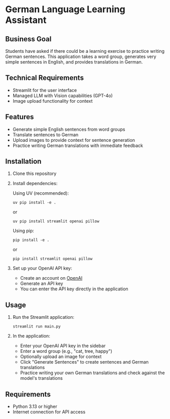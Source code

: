 # German Language Learning Assistant

## Business Goal
Students have asked if there could be a learning exercise to practice writing German sentences.
This application takes a word group, generates very simple sentences in English, and provides translations in German.

## Technical Requirements
- Streamlit for the user interface
- Managed LLM with Vision capabilities (GPT-4o)
- Image upload functionality for context

## Features
- Generate simple English sentences from word groups
- Translate sentences to German
- Upload images to provide context for sentence generation
- Practice writing German translations with immediate feedback

## Installation

1. Clone this repository
2. Install dependencies:

   Using UV (recommended):
   ```
   uv pip install -e .
   ```
   or
   ```
   uv pip install streamlit openai pillow
   ```

   Using pip:
   ```
   pip install -e .
   ```
   or
   ```
   pip install streamlit openai pillow
   ```

3. Set up your OpenAI API key:
   - Create an account on [OpenAI](https://platform.openai.com/)
   - Generate an API key
   - You can enter the API key directly in the application

## Usage

1. Run the Streamlit application:
   ```
   streamlit run main.py
   ```

2. In the application:
   - Enter your OpenAI API key in the sidebar
   - Enter a word group (e.g., "cat, tree, happy")
   - Optionally upload an image for context
   - Click "Generate Sentences" to create sentences and German translations
   - Practice writing your own German translations and check against the model's translations

## Requirements
- Python 3.13 or higher
- Internet connection for API access
